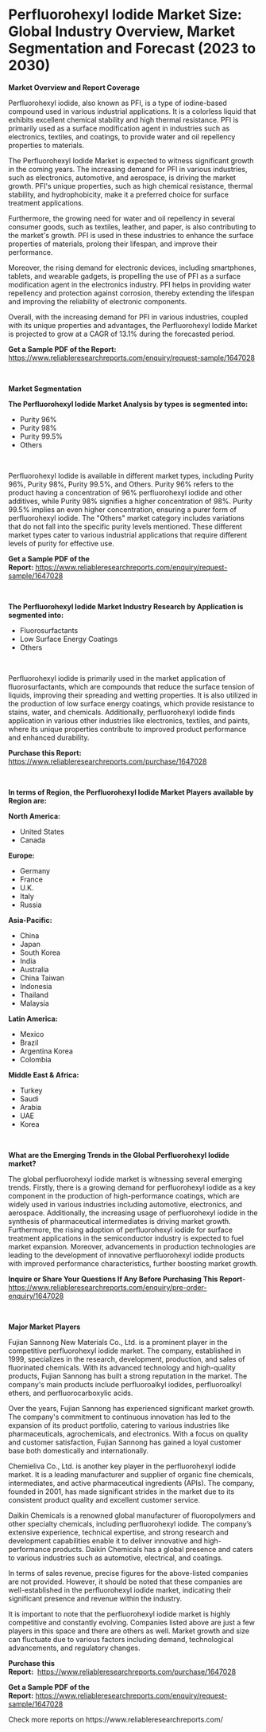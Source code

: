 <p><h1>Perfluorohexyl Iodide Market Size: Global Industry Overview, Market Segmentation and Forecast (2023 to 2030)</h1></p><p><strong>Market Overview and Report Coverage</strong></p>
<p><p>Perfluorohexyl iodide, also known as PFI, is a type of iodine-based compound used in various industrial applications. It is a colorless liquid that exhibits excellent chemical stability and high thermal resistance. PFI is primarily used as a surface modification agent in industries such as electronics, textiles, and coatings, to provide water and oil repellency properties to materials.</p><p>The Perfluorohexyl Iodide Market is expected to witness significant growth in the coming years. The increasing demand for PFI in various industries, such as electronics, automotive, and aerospace, is driving the market growth. PFI's unique properties, such as high chemical resistance, thermal stability, and hydrophobicity, make it a preferred choice for surface treatment applications.</p><p>Furthermore, the growing need for water and oil repellency in several consumer goods, such as textiles, leather, and paper, is also contributing to the market's growth. PFI is used in these industries to enhance the surface properties of materials, prolong their lifespan, and improve their performance.</p><p>Moreover, the rising demand for electronic devices, including smartphones, tablets, and wearable gadgets, is propelling the use of PFI as a surface modification agent in the electronics industry. PFI helps in providing water repellency and protection against corrosion, thereby extending the lifespan and improving the reliability of electronic components.</p><p>Overall, with the increasing demand for PFI in various industries, coupled with its unique properties and advantages, the Perfluorohexyl Iodide Market is projected to grow at a CAGR of 13.1% during the forecasted period.</p></p>
<p><strong>Get a Sample PDF of the Report:</strong> <a href="https://www.reliableresearchreports.com/enquiry/request-sample/1647028">https://www.reliableresearchreports.com/enquiry/request-sample/1647028</a></p>
<p>&nbsp;</p>
<p><strong>Market Segmentation</strong></p>
<p><strong>The Perfluorohexyl Iodide Market Analysis by types is segmented into:</strong></p>
<p><ul><li>Purity 96%</li><li>Purity 98%</li><li>Purity 99.5%</li><li>Others</li></ul></p>
<p>&nbsp;</p>
<p><p>Perfluorohexyl Iodide is available in different market types, including Purity 96%, Purity 98%, Purity 99.5%, and Others. Purity 96% refers to the product having a concentration of 96% perfluorohexyl iodide and other additives, while Purity 98% signifies a higher concentration of 98%. Purity 99.5% implies an even higher concentration, ensuring a purer form of perfluorohexyl iodide. The "Others" market category includes variations that do not fall into the specific purity levels mentioned. These different market types cater to various industrial applications that require different levels of purity for effective use.</p></p>
<p><strong>Get a Sample PDF of the Report:</strong>&nbsp;<a href="https://www.reliableresearchreports.com/enquiry/request-sample/1647028">https://www.reliableresearchreports.com/enquiry/request-sample/1647028</a></p>
<p>&nbsp;</p>
<p><strong>The Perfluorohexyl Iodide Market Industry Research by Application is segmented into:</strong></p>
<p><ul><li>Fluorosurfactants</li><li>Low Surface Energy Coatings</li><li>Others</li></ul></p>
<p>&nbsp;</p>
<p><p>Perfluorohexyl iodide is primarily used in the market application of fluorosurfactants, which are compounds that reduce the surface tension of liquids, improving their spreading and wetting properties. It is also utilized in the production of low surface energy coatings, which provide resistance to stains, water, and chemicals. Additionally, perfluorohexyl iodide finds application in various other industries like electronics, textiles, and paints, where its unique properties contribute to improved product performance and enhanced durability.</p></p>
<p><strong>Purchase this Report:</strong>&nbsp; <a href="https://www.reliableresearchreports.com/purchase/1647028">https://www.reliableresearchreports.com/purchase/1647028</a></p>
<p>&nbsp;</p>
<p><strong>In terms of Region, the Perfluorohexyl Iodide Market Players available by Region are:</strong></p>
<p>
    <p> <strong> North America: </strong>
        <ul>
            <li>United States</li>
            <li>Canada</li>
        </ul>
        </p> 
    <p> <strong> Europe: </strong>
        <ul>
            <li>Germany</li>
            <li>France</li>
            <li>U.K.</li>
            <li>Italy</li>
            <li>Russia</li>
        </ul>
        </p> 
    <p> <strong> Asia-Pacific: </strong>
        <ul>
            <li>China</li>
            <li>Japan</li>
            <li>South Korea</li>
            <li>India</li>
            <li>Australia</li>
            <li>China Taiwan</li>
            <li>Indonesia</li>
            <li>Thailand</li>
            <li>Malaysia</li>
        </ul>
        </p> 
    <p> <strong> Latin America: </strong>
        <ul>
            <li>Mexico</li>
            <li>Brazil</li>
            <li>Argentina Korea</li>
            <li>Colombia</li>
        </ul>
        </p> 
    <p> <strong> Middle East & Africa: </strong>
        <ul>
            <li>Turkey</li>
            <li>Saudi</li>
            <li>Arabia</li>
            <li>UAE</li>
            <li>Korea</li>
        </ul>
    </p>
    </p>
<p>&nbsp;</p>
<p><strong>What are the Emerging Trends in the Global Perfluorohexyl Iodide market?</strong></p>
<p><p>The global perfluorohexyl iodide market is witnessing several emerging trends. Firstly, there is a growing demand for perfluorohexyl iodide as a key component in the production of high-performance coatings, which are widely used in various industries including automotive, electronics, and aerospace. Additionally, the increasing usage of perfluorohexyl iodide in the synthesis of pharmaceutical intermediates is driving market growth. Furthermore, the rising adoption of perfluorohexyl iodide for surface treatment applications in the semiconductor industry is expected to fuel market expansion. Moreover, advancements in production technologies are leading to the development of innovative perfluorohexyl iodide products with improved performance characteristics, further boosting market growth.</p></p>
<p><strong>Inquire or Share Your Questions If Any Before Purchasing This Report</strong>- <a href="https://www.reliableresearchreports.com/enquiry/pre-order-enquiry/1647028">https://www.reliableresearchreports.com/enquiry/pre-order-enquiry/1647028</a></p>
<p>&nbsp;</p>
<p><strong>Major Market Players</strong></p>
<p><p>Fujian Sannong New Materials Co., Ltd. is a prominent player in the competitive perfluorohexyl iodide market. The company, established in 1999, specializes in the research, development, production, and sales of fluorinated chemicals. With its advanced technology and high-quality products, Fujian Sannong has built a strong reputation in the market. The company's main products include perfluoroalkyl iodides, perfluoroalkyl ethers, and perfluorocarboxylic acids. </p><p>Over the years, Fujian Sannong has experienced significant market growth. The company's commitment to continuous innovation has led to the expansion of its product portfolio, catering to various industries like pharmaceuticals, agrochemicals, and electronics. With a focus on quality and customer satisfaction, Fujian Sannong has gained a loyal customer base both domestically and internationally. </p><p>Chemieliva Co., Ltd. is another key player in the perfluorohexyl iodide market. It is a leading manufacturer and supplier of organic fine chemicals, intermediates, and active pharmaceutical ingredients (APIs). The company, founded in 2001, has made significant strides in the market due to its consistent product quality and excellent customer service. </p><p>Daikin Chemicals is a renowned global manufacturer of fluoropolymers and other specialty chemicals, including perfluorohexyl iodide. The company’s extensive experience, technical expertise, and strong research and development capabilities enable it to deliver innovative and high-performance products. Daikin Chemicals has a global presence and caters to various industries such as automotive, electrical, and coatings.</p><p>In terms of sales revenue, precise figures for the above-listed companies are not provided. However, it should be noted that these companies are well-established in the perfluorohexyl iodide market, indicating their significant presence and revenue within the industry.</p><p>It is important to note that the perfluorohexyl iodide market is highly competitive and constantly evolving. Companies listed above are just a few players in this space and there are others as well. Market growth and size can fluctuate due to various factors including demand, technological advancements, and regulatory changes.</p></p>
<p><strong>Purchase this Report:</strong>&nbsp;&nbsp;<a href="https://www.reliableresearchreports.com/purchase/1647028">https://www.reliableresearchreports.com/purchase/1647028</a></p>
<p></p>
<p><strong>Get a Sample PDF of the Report:</strong>&nbsp;<a href="https://www.reliableresearchreports.com/enquiry/request-sample/1647028">https://www.reliableresearchreports.com/enquiry/request-sample/1647028</a></p>
<p>Check more reports on https://www.reliableresearchreports.com/</p>